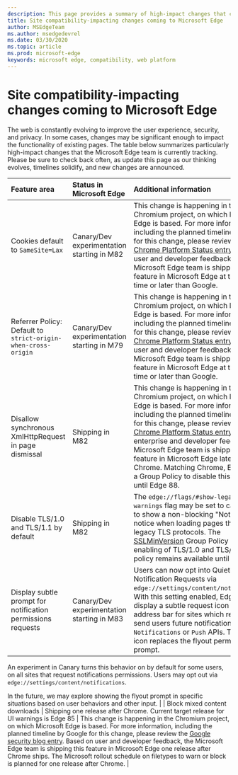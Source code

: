 ```yaml
---
description: This page provides a summary of high-impact changes that could impact site compatibility
title: Site compatibility-impacting changes coming to Microsoft Edge
author: MSEdgeTeam
ms.author: msedgedevrel
ms.date: 03/30/2020
ms.topic: article
ms.prod: microsoft-edge
keywords: microsoft edge, compatibility, web platform
---
```


# Site compatibility-impacting changes coming to Microsoft Edge  

The web is constantly evolving to improve the user experience, security, and privacy.  In some cases, changes may be significant enough to impact the functionality of existing pages.  The table below summarizes particularly high-impact changes that the Microsoft Edge team is currently tracking.  Please be sure to check back often, as update this page as our thinking evolves, timelines solidify, and new changes are announced.  

| Feature area | Status in Microsoft Edge | Additional information |  
|:--- |:--- |:--- |  
| Cookies default to `SameSite=Lax` | Canary/Dev experimentation starting in M82 | This change is happening in the Chromium project, on which Microsoft Edge is based.  For more information, including the planned timeline by Google for this change, please review the [Chrome Platform Status entry][ChromePlatformStatus5088147346030592].  Based on user and developer feedback, the Microsoft Edge team is shipping this feature in Microsoft Edge at the same time or later than Google.  |  
| Referrer Policy: Default to `strict-origin-when-cross-origin` | Canary/Dev experimentation starting in M79 | This change is happening in the Chromium project, on which Microsoft Edge is based.  For more information, including the planned timeline by Google for this change, please review the [Chrome Platform Status entry][ChromePlatformStatus6251880185331712].  Based on user and developer feedback, the Microsoft Edge team is shipping this feature in Microsoft Edge at the same time or later than Google.  |  
| Disallow synchronous XmlHttpRequest in page dismissal | Shipping in M82 | This change is happening in the Chromium project, on which Microsoft Edge is based.  For more information, including the planned timeline by Google for this change, please review the [Chrome Platform Status entry][ChromePlatformStatus4664843055398912].  Based on enterprise and developer feedback, the Microsoft Edge team is shipping this feature in Microsoft Edge later than Chrome.  Matching Chrome, Edge offers a Group Policy to disable this change until Edge 88.  |  
| Disable TLS/1.0 and TLS/1.1 by default | Shipping in M82 | The `edge://flags/#show-legacy-tls-warnings` flag may be set to cause Edge to show a non-blocking "Not Secure" notice when loading pages that require legacy TLS protocols.  The [SSLMinVersion][DeployedEdgePoliciesSSLMinVersion] Group Policy permits re-enabling of TLS/1.0 and TLS/1.1; the policy remains available until Edge 88.  | 
| Display subtle prompt for notification permissions requests | Canary/Dev experimentation starting in M83 | Users can now opt into Quiet Notification Requests via `edge://settings/content/notifications`. With this setting enabled, Edge will display a subtle request icon in the address bar for sites which request to send users future notifications via the `Notifications` or `Push` APIs. This subtle icon replaces the flyout permission prompt.

An experiment in Canary turns this behavior on by default for some users, on all sites that request notifications permissions. Users may opt out via `edge://settings/content/notifications`.

In the future, we may explore showing the flyout prompt in specific situations based on user behaviors and other input. | 
| Block mixed content downloads | Shipping one release after Chrome.  Current target release for UI warnings is Edge 85 | This change is happening in the Chromium project, on which Microsoft Edge is based.  For more information, including the planned timeline by Google for this change, please review the [Google security blog entry][GoogleBlogSecurity20200206].  Based on user and developer feedback, the Microsoft Edge team is shipping this feature in Microsoft Edge one release after Chrome ships.  The Microsoft rollout schedule on filetypes to warn or block is planned for one release after Chrome. | 

<!-- image links -->  

<!-- links -->  

[DeployedEdgePoliciesSSLMinVersion]: /deployedge/microsoft-edge-policies#sslversionmin "SSLVersionMin - Microsoft Edge - Policies"  

[ChromePlatformStatus5088147346030592]: https://www.chromestatus.com/feature/5088147346030592 "Cookies default to SameSite=Lax - Chrome Platform Status"  
[ChromePlatformStatus6251880185331712]: https://www.chromestatus.com/feature/6251880185331712 "Referrer Policy: Default to strict-origin-when-cross-origin - Chrome Platform Status"  
[ChromePlatformStatus4664843055398912]: https://www.chromestatus.com/feature/4664843055398912 "Disallow sync XHR in page dismissal JavaScript - Chrome Platform Status"  

[GoogleBlogSecurity20200206]: https://security.googleblog.com/2020/02/protecting-users-from-insecure_6.html "Protecting users from insecure downloads in Google Chrome - Google Online Security Blog"  
